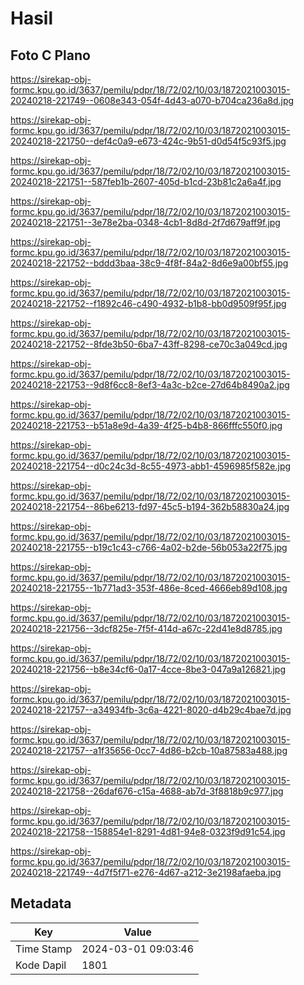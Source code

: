 # Hasil

## Foto C Plano

https://sirekap-obj-formc.kpu.go.id/3637/pemilu/pdpr/18/72/02/10/03/1872021003015-20240218-221749--0608e343-054f-4d43-a070-b704ca236a8d.jpg

https://sirekap-obj-formc.kpu.go.id/3637/pemilu/pdpr/18/72/02/10/03/1872021003015-20240218-221750--def4c0a9-e673-424c-9b51-d0d54f5c93f5.jpg

https://sirekap-obj-formc.kpu.go.id/3637/pemilu/pdpr/18/72/02/10/03/1872021003015-20240218-221751--587feb1b-2607-405d-b1cd-23b81c2a6a4f.jpg

https://sirekap-obj-formc.kpu.go.id/3637/pemilu/pdpr/18/72/02/10/03/1872021003015-20240218-221751--3e78e2ba-0348-4cb1-8d8d-2f7d679aff9f.jpg

https://sirekap-obj-formc.kpu.go.id/3637/pemilu/pdpr/18/72/02/10/03/1872021003015-20240218-221752--bddd3baa-38c9-4f8f-84a2-8d6e9a00bf55.jpg

https://sirekap-obj-formc.kpu.go.id/3637/pemilu/pdpr/18/72/02/10/03/1872021003015-20240218-221752--f1892c46-c490-4932-b1b8-bb0d9509f95f.jpg

https://sirekap-obj-formc.kpu.go.id/3637/pemilu/pdpr/18/72/02/10/03/1872021003015-20240218-221752--8fde3b50-6ba7-43ff-8298-ce70c3a049cd.jpg

https://sirekap-obj-formc.kpu.go.id/3637/pemilu/pdpr/18/72/02/10/03/1872021003015-20240218-221753--9d8f6cc8-8ef3-4a3c-b2ce-27d64b8490a2.jpg

https://sirekap-obj-formc.kpu.go.id/3637/pemilu/pdpr/18/72/02/10/03/1872021003015-20240218-221753--b51a8e9d-4a39-4f25-b4b8-866fffc550f0.jpg

https://sirekap-obj-formc.kpu.go.id/3637/pemilu/pdpr/18/72/02/10/03/1872021003015-20240218-221754--d0c24c3d-8c55-4973-abb1-4596985f582e.jpg

https://sirekap-obj-formc.kpu.go.id/3637/pemilu/pdpr/18/72/02/10/03/1872021003015-20240218-221754--86be6213-fd97-45c5-b194-362b58830a24.jpg

https://sirekap-obj-formc.kpu.go.id/3637/pemilu/pdpr/18/72/02/10/03/1872021003015-20240218-221755--b19c1c43-c766-4a02-b2de-56b053a22f75.jpg

https://sirekap-obj-formc.kpu.go.id/3637/pemilu/pdpr/18/72/02/10/03/1872021003015-20240218-221755--1b771ad3-353f-486e-8ced-4666eb89d108.jpg

https://sirekap-obj-formc.kpu.go.id/3637/pemilu/pdpr/18/72/02/10/03/1872021003015-20240218-221756--3dcf825e-7f5f-414d-a67c-22d41e8d8785.jpg

https://sirekap-obj-formc.kpu.go.id/3637/pemilu/pdpr/18/72/02/10/03/1872021003015-20240218-221756--b8e34cf6-0a17-4cce-8be3-047a9a126821.jpg

https://sirekap-obj-formc.kpu.go.id/3637/pemilu/pdpr/18/72/02/10/03/1872021003015-20240218-221757--a34934fb-3c6a-4221-8020-d4b29c4bae7d.jpg

https://sirekap-obj-formc.kpu.go.id/3637/pemilu/pdpr/18/72/02/10/03/1872021003015-20240218-221757--a1f35656-0cc7-4d86-b2cb-10a87583a488.jpg

https://sirekap-obj-formc.kpu.go.id/3637/pemilu/pdpr/18/72/02/10/03/1872021003015-20240218-221758--26daf676-c15a-4688-ab7d-3f8818b9c977.jpg

https://sirekap-obj-formc.kpu.go.id/3637/pemilu/pdpr/18/72/02/10/03/1872021003015-20240218-221758--158854e1-8291-4d81-94e8-0323f9d91c54.jpg

https://sirekap-obj-formc.kpu.go.id/3637/pemilu/pdpr/18/72/02/10/03/1872021003015-20240218-221749--4d7f5f71-e276-4d67-a212-3e2198afaeba.jpg


## Metadata

| Key        | Value               |
| ---------- | ------------------- |
| Time Stamp | 2024-03-01 09:03:46 |
| Kode Dapil | 1801                |



